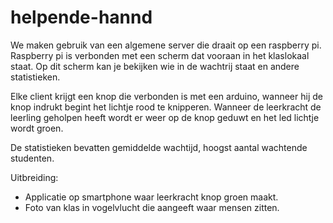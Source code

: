 # helpende-hannd

We maken gebruik van een algemene server die draait op een raspberry pi. Raspberry pi is verbonden met een scherm dat
vooraan in het klaslokaal staat. Op dit scherm kan je bekijken wie in de wachtrij staat en andere statistieken.

Elke client krijgt een knop die verbonden is met een arduino, wanneer hij de knop indrukt begint 
het lichtje rood te knipperen. Wanneer de leerkracht de leerling geholpen heeft wordt er weer op de knop geduwt en 
het led lichtje wordt groen. 

De statistieken bevatten gemiddelde wachtijd, hoogst aantal wachtende studenten.

Uitbreiding:  
+ Applicatie op smartphone waar leerkracht knop groen maakt.
+ Foto van klas in vogelvlucht die aangeeft waar mensen zitten.   
